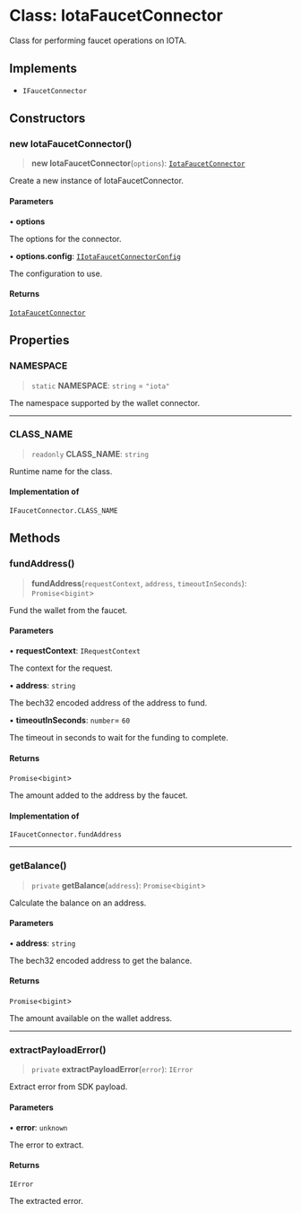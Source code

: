 # Class: IotaFaucetConnector

Class for performing faucet operations on IOTA.

## Implements

- `IFaucetConnector`

## Constructors

### new IotaFaucetConnector()

> **new IotaFaucetConnector**(`options`): [`IotaFaucetConnector`](IotaFaucetConnector.md)

Create a new instance of IotaFaucetConnector.

#### Parameters

• **options**

The options for the connector.

• **options.config**: [`IIotaFaucetConnectorConfig`](../interfaces/IIotaFaucetConnectorConfig.md)

The configuration to use.

#### Returns

[`IotaFaucetConnector`](IotaFaucetConnector.md)

## Properties

### NAMESPACE

> `static` **NAMESPACE**: `string` = `"iota"`

The namespace supported by the wallet connector.

***

### CLASS\_NAME

> `readonly` **CLASS\_NAME**: `string`

Runtime name for the class.

#### Implementation of

`IFaucetConnector.CLASS_NAME`

## Methods

### fundAddress()

> **fundAddress**(`requestContext`, `address`, `timeoutInSeconds`): `Promise`\<`bigint`\>

Fund the wallet from the faucet.

#### Parameters

• **requestContext**: `IRequestContext`

The context for the request.

• **address**: `string`

The bech32 encoded address of the address to fund.

• **timeoutInSeconds**: `number`= `60`

The timeout in seconds to wait for the funding to complete.

#### Returns

`Promise`\<`bigint`\>

The amount added to the address by the faucet.

#### Implementation of

`IFaucetConnector.fundAddress`

***

### getBalance()

> `private` **getBalance**(`address`): `Promise`\<`bigint`\>

Calculate the balance on an address.

#### Parameters

• **address**: `string`

The bech32 encoded address to get the balance.

#### Returns

`Promise`\<`bigint`\>

The amount available on the wallet address.

***

### extractPayloadError()

> `private` **extractPayloadError**(`error`): `IError`

Extract error from SDK payload.

#### Parameters

• **error**: `unknown`

The error to extract.

#### Returns

`IError`

The extracted error.
